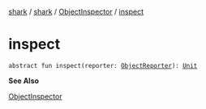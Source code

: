 [shark](../../index.md) / [shark](../index.md) / [ObjectInspector](index.md) / [inspect](./inspect.md)

# inspect

`abstract fun inspect(reporter: `[`ObjectReporter`](../-object-reporter/index.md)`): `[`Unit`](https://kotlinlang.org/api/latest/jvm/stdlib/kotlin/-unit/index.html)

**See Also**

[ObjectInspector](index.md)

